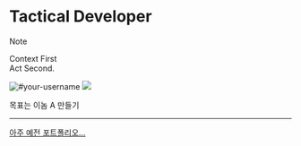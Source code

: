 # Tactical Developer

> [!NOTE]
> Context First   
> Act Second.

  <img src="https://github-readme-stats.vercel.app/api/top-langs?username=VVSOGI&show_icons=true&theme=dracula&title_color=ff8000&text_color=ffffff&bg_color=6a6a6a&locale=en&layout=compact&hide_border=true" alt="#your-username" /> 
  <img src="https://github-readme-stats.vercel.app/api?username=VVSOGI&show_icons=true&theme=gruvbox" />

목표는 이놈 A 만들기

---
[아주 예전 포트폴리오...](https://vvsogi-portfolio.netlify.app)
